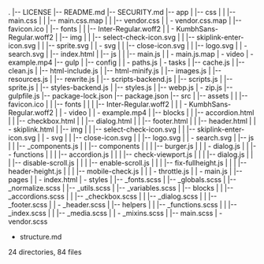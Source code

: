 .
|-- LICENSE
|-- README.md
|-- SECURITY.md
|-- app
|   |-- css
|   |   |-- main.css
|   |   |-- main.css.map
|   |   |-- vendor.css
|   |   - vendor.css.map
|   |-- favicon.ico
|   |-- fonts
|   |   |-- Inter-Regular.woff2
|   |   - KumbhSans-Regular.woff2
|   |-- img
|   |   |-- select-check-icon.svg
|   |   |-- skiplink-enter-icon.svg
|   |   |-- sprite.svg
|   |   - svg
|   |       |-- close-icon.svg
|   |       |-- logo.svg
|   |       - search.svg
|   |-- index.html
|   |-- js
|   |   |-- main.js
|   |   - main.js.map
|   - video
|       - example.mp4
|-- gulp
|   |-- config
|   |   - paths.js
|   - tasks
|       |-- cache.js
|       |-- clean.js
|       |-- html-include.js
|       |-- html-minify.js
|       |-- images.js
|       |-- resources.js
|       |-- rewrite.js
|       |-- scripts-backend.js
|       |-- scripts.js
|       |-- sprite.js
|       |-- styles-backend.js
|       |-- styles.js
|       |-- webp.js
|       - zip.js
|-- gulpfile.js
|-- package-lock.json
|-- package.json
|-- src
|   |-- assets
|   |   |-- favicon.ico
|   |   |-- fonts
|   |   |   |-- Inter-Regular.woff2
|   |   |   - KumbhSans-Regular.woff2
|   |   - video
|   |       - example.mp4
|   |-- blocks
|   |   |-- accordion.html
|   |   |-- checkbox.html
|   |   |-- dialog.html
|   |   |-- footer.html
|   |   |-- header.html
|   |   - skiplink.html
|   |-- img
|   |   |-- select-check-icon.svg
|   |   |-- skiplink-enter-icon.svg
|   |   - svg
|   |       |-- close-icon.svg
|   |       |-- logo.svg
|   |       - search.svg
|   |-- js
|   |   |-- _components.js
|   |   |-- components
|   |   |   |-- burger.js
|   |   |   - dialog.js
|   |   |-- functions
|   |   |   |-- accordion.js
|   |   |   |-- check-viewport.js
|   |   |   |-- dialog.js
|   |   |   |-- disable-scroll.js
|   |   |   |-- enable-scroll.js
|   |   |   |-- fix-fullheight.js
|   |   |   |-- header-height.js
|   |   |   |-- mobile-check.js
|   |   |   - throttle.js
|   |   - main.js
|   |-- pages
|   |   - index.html
|   - styles
|       |-- _fonts.scss
|       |-- _globals.scss
|       |-- _normalize.scss
|       |-- _utils.scss
|       |-- _variables.scss
|       |-- blocks
|       |   |-- _accordions.scss
|       |   |-- _checkbox.scss
|       |   |-- _dialog.scss
|       |   |-- _footer.scss
|       |   - _header.scss
|       |-- helpers
|       |   |-- _functions.scss
|       |   |-- _index.scss
|       |   |-- _media.scss
|       |   - _mixins.scss
|       |-- main.scss
|       - vendor.scss
- structure.md

24 directories, 84 files

